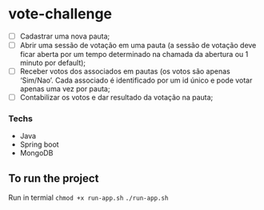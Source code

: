 # vote-challenge

- [ ] Cadastrar uma nova pauta;
- [ ] Abrir uma sessão de votação em uma pauta (a sessão de votação deve ficar aberta por um tempo determinado na chamada da abertura ou 1 minuto por default);
- [ ] Receber votos dos associados em pautas (os votos são apenas ‘Sim/Nao’. Cada associado é identificado por um id único e pode votar apenas uma vez por pauta;
- [ ] Contabilizar os votos e dar resultado da votação na pauta;

### Techs

- Java
- Spring boot
- MongoDB

## To run the project

Run in termial
`chmod +x run-app.sh`
`./run-app.sh`
